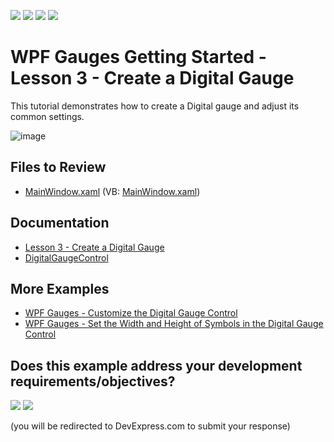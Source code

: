 <!-- default badges list -->
![](https://img.shields.io/endpoint?url=https://codecentral.devexpress.com/api/v1/VersionRange/128570531/24.2.1%2B)
[![](https://img.shields.io/badge/Open_in_DevExpress_Support_Center-FF7200?style=flat-square&logo=DevExpress&logoColor=white)](https://supportcenter.devexpress.com/ticket/details/E3517)
[![](https://img.shields.io/badge/📖_How_to_use_DevExpress_Examples-e9f6fc?style=flat-square)](https://docs.devexpress.com/GeneralInformation/403183)
[![](https://img.shields.io/badge/💬_Leave_Feedback-feecdd?style=flat-square)](#does-this-example-address-your-development-requirementsobjectives)
<!-- default badges end -->

# WPF Gauges Getting Started - Lesson 3 - Create a Digital Gauge

This tutorial demonstrates how to create a Digital gauge and adjust its common settings.

![image](https://github.com/DevExpress-Examples/dxgauges-getting-started-lesson-3-create-a-digital-gauge-e3517/assets/65009440/4774f82a-921a-4224-b556-5d6962bd8fee)

## Files to Review

* [MainWindow.xaml](./CS/Digital%20Gauge/MainWindow.xaml) (VB: [MainWindow.xaml](./VB/Digital%20Gauge/MainWindow.xaml))

## Documentation

* [Lesson 3 - Create a Digital Gauge](https://docs.devexpress.com/WPF/10664/controls-and-libraries/gauge-controls/getting-started/lesson-3-create-a-digital-gauge)
* [DigitalGaugeControl](https://docs.devexpress.com/WPF/DevExpress.Xpf.Gauges.DigitalGaugeControl)

## More Examples

* [WPF Gauges - Customize the Digital Gauge Control](https://github.com/DevExpress-Examples/how-to-use-a-digital-gauge-control-e3525)
* [WPF Gauges - Set the Width and Height of Symbols in the Digital Gauge Control](https://github.com/DevExpress-Examples/how-to-set-the-width-and-height-of-symbols-in-the-digital-gauge-control-e3736)
<!-- feedback -->
## Does this example address your development requirements/objectives?

[<img src="https://www.devexpress.com/support/examples/i/yes-button.svg"/>](https://www.devexpress.com/support/examples/survey.xml?utm_source=github&utm_campaign=wpf-gauges-getting-started-create-digital-gauge&~~~was_helpful=yes) [<img src="https://www.devexpress.com/support/examples/i/no-button.svg"/>](https://www.devexpress.com/support/examples/survey.xml?utm_source=github&utm_campaign=wpf-gauges-getting-started-create-digital-gauge&~~~was_helpful=no)

(you will be redirected to DevExpress.com to submit your response)
<!-- feedback end -->

